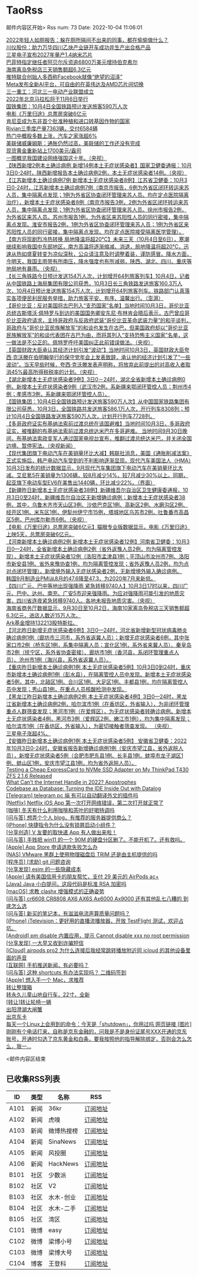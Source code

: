 # TaoRss

邮件内容区开始>
Rss num: 73  Date: 2022-10-04 11:06:01 <br/>

<a href='https://36kr.com/p/1936001379207552'>2022年轻人如厕报告：躲在厕所隔间不出来的同事，都在偷偷做什么？</a><br/>
<a href='https://36kr.com/newsflashes/1942803901876869'>川仪股份：助力万华四川乙炔产业链开车成功并生产出合格产品</a><br/>
<a href='https://36kr.com/newsflashes/1942775049783680'>三星电子宣布2027年量产1.4纳米芯片</a><br/>
<a href='https://36kr.com/newsflashes/1942774631041665'>巴菲特指定继任者阿贝尔斥资逾6800万美元增持伯克希尔</a><br/>
<a href='https://36kr.com/newsflashes/1942773800094089'>海南离岛免税店三天销售额超6.3亿元</a><br/>
<a href='https://36kr.com/newsflashes/1942726831819401'>推特联合创始人多西称Facebook就像“绝望的沼泽”</a><br/>
<a href='https://36kr.com/newsflashes/1942725379377799'>Meta发布全新AI平台，可自由的在英伟达及AMD芯片间切换</a><br/>
<a href='https://36kr.com/newsflashes/1942700416403848'>三一重工：河北三一电动产业联盟成立</a><br/>
<a href='https://36kr.com/newsflashes/1942699876616836'>2022年北京马拉松将于11月6日举行</a><br/>
<a href='https://36kr.com/newsflashes/1942699418651012'>国铁集团：10月4日全国铁路预计发送旅客590万人次</a><br/>
<a href='https://36kr.com/newsflashes/1942698495281545'>电影《万里归途》总票房突破6亿元</a><br/>
<a href='https://36kr.com/newsflashes/1942696468531841'>肯尼亚成为东非首个批准种植和进口转基因作物的国家</a><br/>
<a href='https://36kr.com/newsflashes/1942694205196932'>Rivian三季度产量7363辆，交付6584辆</a><br/>
<a href='https://36kr.com/newsflashes/1942692793600645'>热门中概股多数上涨，汽车之家涨超6%</a><br/>
<a href='https://36kr.com/newsflashes/1942691804908167'>美联储威廉姆斯：通胀仍然过高，美联储的工作还没有完成</a><br/>
<a href='https://36kr.com/newsflashes/1942690398964352'>现货黄金重新站上1700美元/盎司</a><br/>
<a href='https://finance.sina.cn/7x24/2022-10-04/detail-imqmmtha9727936.d.html'>一图概览我国建设网络强国这十年。（央视）</a><br/>
<a href='https://finance.sina.cn/7x24/2022-10-04/detail-imqqsmrp1444721.d.html'>【陕西新增2例本土确诊病例 新增14例本土无症状感染者】国家卫健委通报：10月3日0-24时，陕西新增报告本土确诊病例2例，本土无症状感染者14例。（央视）</a><br/>
<a href='https://finance.sina.cn/7x24/2022-10-04/detail-imqmmtha9727633.d.html'>【江苏新增本土确诊病例7例 新增本土无症状感染者8例】江苏省卫健委：10月3日0-24时，江苏新增本土确诊病例7例（南京市报告，6例为外省区闭环转运来苏人员，集中隔离点发现；1例为外省区协查闭环管理来苏人员。均在定点医院隔离治疗），新增本土无症状感染者8例（南京市报告3例，2例为外省区闭环转运来苏人员，集中隔离点发现；1例为外省区协查闭环管理来苏人员。徐州市报告2例，为外省区来苏人员。苏州市报告1例，为外省区来苏阳性人员的同行密接，集中隔离点发现。淮安市报告2例，1例为外省区协查闭环管理来苏人员；1例为外省区来苏阳性人员的同行密接，集中隔离点发现。均在定点医院接受隔离医学管理）。</a><br/>
<a href='https://finance.sina.cn/7x24/2022-10-04/detail-imqqsmrp1444096.d.html'>【南方将现剧烈冷热转换 局地降温将超20℃】未来三天（10月4日至6日），寒潮继续影响我国中东部地区，南方高温将逐渐缩减、消退，局地降温将超20℃，迅速从热如盛夏转变为凉似深秋，公众请注意及时调整着装，谨防感冒。降水方面，今明天，我国主雨带有所南压，降水强度也有所减弱，陕西、湖北、四川、重庆等地局地有暴雨。（央视）</a><br/>
<a href='https://finance.sina.cn/7x24/2022-10-04/detail-imqmmtha9727056.d.html'>【长三角铁路今日预计发送154万人次，计划增开64列旅客列车】10月4日，记者从中国铁路上海局集团有限公司获悉，10月3日长三角铁路发送旅客160.3万人次，10月4日预计发送旅客154万人次，计划增开64列旅客列车。铁路部门认真落实各项便民利民服务举措，助力旅客平安、有序、温馨出行。（澎湃）</a><br/>
<a href='2818182'>【哥伦比亚：反对美国将古巴列入“支恐国家”名单】当地时间10月3日，哥伦比亚总统古斯塔沃·佩特罗与到访的美国国务卿安东尼·布林肯会晤后表示，古巴曾应哥伦比亚政府请求，主持哥政府与反政府武装“哥伦比亚革命武装力量”的和平谈判，哥政府与“哥伦比亚民族解放军”的和谈也发生在古巴，但美国政府却以“哥伦比亚民族解放军”的和谈代表团在古巴为由，而将其列入“支持恐怖主义国家”名单，这一做法是不公正的。佩特罗呼吁美国纠正此前错误做法。（央视）</a><br/>
<a href='2818181'>【英国财政大臣承认其经济计划引发“波动”】当地时间10月3日，英国财政大臣夸西·克沃滕在伯明翰举行的保守党年会上发表致辞，承认他的经济计划引发了“一些波动”。当天早些时候，夸西·克沃滕发表声明称，将放弃此前提出的对高收入者取消45%最高所得税税率的计划。（央视）</a><br/>
<a href='https://finance.sina.cn/7x24/2022-10-04/detail-imqqsmrp1442959.d.html'>【湖北新增本土无症状感染者9例】3日0－24时，湖北全省新增本土确诊病例0例，新增本土无症状感染者9例（武汉市2例，系新疆来鄂闭环管控人员；荆州市4例；孝感市3例，系新疆来鄂闭环管控人员）。</a><br/>
<a href='https://finance.sina.cn/7x24/2022-10-04/detail-imqqsmrp1442834.d.html'>【国铁集团：10月4日全国铁路预计发送旅客590万人次】从中国国家铁路集团有限公司获悉，10月3日，全国铁路共发送旅客586.1万人次，开行列车8308列；预计10月4日全国铁路发送旅客590万人次，计划开行列车7728列。</a><br/>
<a href='https://finance.sina.cn/7x24/2022-10-04/detail-imqmmtha9725539.d.html'>【多哥政府证实布基纳法索前过渡总统在该国避难】当地时间10月3日，多哥政府证实，被推翻的布基纳法索前过渡总统达米巴在多哥避难。 当地时间9月30日晚间，布基纳法索政变军人通过国家电视台宣布，推翻过渡总统达米巴，并关闭全国边境、暂停宪法。（央视新闻）</a><br/>
<a href='2818177'>【现代集团旗下电动汽车在美销量环比大减】韩联社消息，美国《通胀削减法案》正式实施后，韩产电动汽车受到的不利影响逐渐显现。现代汽车美国法人（HMA）10月3日发布的统计数据显示，9月现代汽车集团旗下电动汽车在美销量环比大减。艾尼氪5在美销量为1306辆，较8月减少14%，较7月减少30%以上。同期，起亚旗下电动车型EV6在美售出1440辆，环比减少22%。（界面）</a><br/>
<a href='https://finance.sina.cn/7x24/2022-10-04/detail-imqmmtha9724699.d.html'>【新疆昨日新增本土无症状感染者38例】新疆维吾尔自治区卫生健康委通报，10月3日0至24时，新疆维吾尔自治区无新增确诊病例；新增本土无症状感染者38例，其中，乌鲁木齐市天山区3例、沙依巴克区1例、高新区2例、水磨沟区2例、经开区1例、米东区1例，伊犁州伊宁市15例，塔城地区乌苏市2例，吐鲁番市高昌区5例，巴州库尔勒市6例。（央视）</a><br/>
<a href='https://finance.sina.cn/7x24/2022-10-04/detail-imqmmtha9724585.d.html'>【电影《万里归途》总票房突破6亿元】猫眼专业版数据显示，电影《万里归途》上映5天，总票房突破6亿元。</a><br/>
<a href='https://finance.sina.cn/7x24/2022-10-04/detail-imqmmtha9724539.d.html'>【河南新增本土确诊病例2例 新增本土无症状感染者12例】河南省卫健委：10月3日0—24时，全省新增本土确诊病例2例（省外返豫人员2例，均为隔离管控发现），新增本土无症状感染者12例（洛阳市孟津县1例；平顶山市汝州市7例、洛阳市新安县1例、省外来豫协查1例，均为隔离管控发现；省外返豫人员2例，均为点对点闭环管理）。新增境外输入无症状感染者2例，无新增境外输入确诊病例。</a><br/>
<a href='https://finance.sina.cn/7x24/2022-10-04/detail-imqqsmrp1441554.d.html'>韩国9月制造业PMI从8月的47.6降至47.3，为2020年7月来新低。</a><br/>
<a href='https://finance.sina.cn/7x24/2022-10-04/detail-imqqsmrp1441520.d.html'>【四川广元、巴中等地出现强降雨 紧急转移9740人】10月3日17时以来，四川广元、巴中、达州、南充、广安5市迎来强降雨。为应对强降雨可能引发的地质灾害，四川省连夜紧急转移9740人。各地未报告地质灾害。（央视）</a><br/>
<a href='2818167'>海南省商务厅数据显示，9月30日至10月2日，海南10家离岛免税店三天销售额超6.3亿元，进店人数近15万人次。</a><br/>
<a href='https://finance.sina.cn/7x24/2022-10-04/detail-imqmmtha9723647.d.html'>Ark基金增持132213股特斯拉。</a><br/>
<a href='https://finance.sina.cn/7x24/2022-10-04/detail-imqqsmrp1440520.d.html'>【河北昨日新增无症状感染者6例】3日0—24时，河北省新增新型冠状病毒肺炎确诊病例1例（廊坊市三河市，系外省返冀人员）；新增无症状感染者6例，其中张家口市2例（桥东区1例，系集中隔离人员；宣化区1例，系外省来冀人员）、秦皇岛市2例（抚宁区，系外省协查密接）、廊坊市1例（香河县，系闭环管理重点人员）、沧州市1例（海兴县，系外省返冀人员）。</a><br/>
<a href='https://finance.sina.cn/7x24/2022-10-04/detail-imqqsmrp1440385.d.html'>【重庆昨日新增本土确诊病例1例 本土无症状感染者5例】10月3日0到24时，重庆市新增本土确诊病例1例（彭水县），在隔离管控人员中发现。新增本土无症状感染者5例，其中，北碚区1例、合川区1例、大足区1例、丰都县1例，均在隔离管控人员中发现；秀山县1例，在重点人员核酸检测中发现。</a><br/>
<a href='https://finance.sina.cn/7x24/2022-10-04/detail-imqmmtha9723002.d.html'>【黑龙江昨日新增本土确诊病例2例 本土无症状感染者4例】3日0—24时，黑龙江省新增本土确诊病例2例，哈尔滨市1例（在香坊区，外省输入），为非闭环管理重点人群筛查发现；黑河市1例（在爱辉区），为无症状感染者转确诊病例。新增本土无症状感染者4例，黑河市3例（爱辉区2例、嫩江市1例），均为集中隔离发现；哈尔滨市1例（在香坊区，外省输入），为密切接触者筛查发现。  （央视）</a><br/>
<a href='https://finance.sina.cn/7x24/2022-10-04/detail-imqqsmrp1439954.d.html'>三星电子涨超4%。</a><br/>
<a href='https://finance.sina.cn/7x24/2022-10-04/detail-imqmmtha9722772.d.html'>【安徽昨日新增本土确诊病例1例 本土无症状感染者5例】 安徽省卫健委：2022年10月3日0-24时，安徽省报告新增确诊病例1例（安庆市望江县，省外返皖人员），新增无症状感染者5例（合肥市肥东县1例、长丰县1例，蚌埠市龙子湖区1例、蚌山区1例，安庆市望江县1例，均为省外返皖人员）。</a><br/>
<a href='https://ounapuu.ee/posts/2022/10/04/testing-expresscard-nvme-ssd-adapter/'>Testing a Cheap ExpressCard to NVMe SSD Adapter on My ThinkPad T430</a><br/>
<a href='https://github.com/openzfs/zfs/releases/tag/zfs-2.1.6'>ZFS 2.1.6 Released</a><br/>
<a href='https://www.wsj.com/articles/internet-mangles-names-accents-web-forms-11664462695'>What Can’t the Internet Handle in 2022? Apostrophes</a><br/>
<a href='https://petevilter.me/post/datalog-typechecking/'>Codebase as Database: Turning the IDE Inside Out with Datalog</a><br/>
<a href='https://www.v2ex.com/t/884586#reply0'>[Telegram] telegram pc 端 有可以自动翻译外文的插件吗</a><br/>
<a href='https://www.v2ex.com/t/884584#reply0'>[Netflix] Netflix iOS App 第一次打开网络错误，第二次打开就正常了</a><br/>
<a href='https://www.v2ex.com/t/884583#reply2'>[咖啡] 冬天有什么利用咖啡和茶叶的好喝特调吗</a><br/>
<a href='https://www.v2ex.com/t/884582#reply5'>[问与答] 想弄个个人 blog，有推荐的服务器提供商么？</a><br/>
<a href='https://www.v2ex.com/t/884581#reply1'>[iPhone] 快捷指令为什么没有锁屏启动小组件？</a><br/>
<a href='https://www.v2ex.com/t/884580#reply1'>[分享创造] V 友要的取快递 App 有人做出来啦！</a><br/>
<a href='https://www.v2ex.com/t/884579#reply3'>[问与答] 手贱把 win11 的一个 90M 的硬盘分区删了。不能开机了。还有救吗。</a><br/>
<a href='https://www.v2ex.com/t/884578#reply6'>[Apple] App Store 申请退款失败怎么办</a><br/>
<a href='https://www.v2ex.com/t/884577#reply0'>[NAS] VMware 黑群上使用物理磁盘后 TRIM 还是由主机提供的吗</a><br/>
<a href='https://www.v2ex.com/t/884576#reply2'>[程序员] [求助] git 问题咨询</a><br/>
<a href='https://www.v2ex.com/t/884574#reply11'>[分享发现] esim 的一些隐藏成本</a><br/>
<a href='https://www.v2ex.com/t/884573#reply1'>[Apple] 请有美国信用卡的朋友帮忙，支付 29 美元的 AirPods ac+</a><br/>
<a href='https://www.v2ex.com/t/884572#reply8'>[Java] Java 小白提问，这段代码是标准 RSA 加密吗</a><br/>
<a href='https://www.v2ex.com/t/884571#reply1'>[macOS] 求教 clashx 增强模式的正确姿势</a><br/>
<a href='https://www.v2ex.com/t/884570#reply1'>[问与答] cr6608 CR8808 AX6 AX6S Ax6000 Ax9000 还有其他乱七八糟的 到底怎么选</a><br/>
<a href='https://www.v2ex.com/t/884569#reply4'>[问与答] 新买的笔记本，有滋滋电流声算质量问题吗？</a><br/>
<a href='https://www.v2ex.com/t/884568#reply5'>[iPhone] iTelevision：更好用的直播流播放器，开放 TestFlight 测试，欢迎占坑。</a><br/>
<a href='https://www.v2ex.com/t/884567#reply1'>[Android] pm disable 内置应用，提示 Cannot disable xxx no root permission</a><br/>
<a href='https://www.v2ex.com/t/884566#reply3'>[分享发现] 一大早又收到诈骗短信</a><br/>
<a href='https://www.v2ex.com/t/884565#reply5'>[iCloud] airpods pro2 为什么连接后我经常跳转播放附近同 icloud 的其他设备里面的声音</a><br/>
<a href='https://www.v2ex.com/t/884564#reply13'>[互联网] 手机推送新闻，有必要吗？</a><br/>
<a href='https://www.v2ex.com/t/884563#reply3'>[问与答] 这种 shortcuts 有办法实现吗？ 二维码签到</a><br/>
<a href='https://www.v2ex.com/t/884562#reply18'>[Apple] 想入手一个 Mac，求推荐</a><br/>
<a href='http://www.newsmth.net/nForum/article/SecondMarket/2069144'>转让整理箱</a><br/>
<a href='http://www.newsmth.net/nForum/article/SecondMarket/2069143'>转永久儿童山地自行车，22寸，全新</a><br/>
<a href='http://www.newsmth.net/nForum/article/SecondMarket/2069141'>[转让]转让轮椅一辆</a><br/>
<a href='http://www.newsmth.net/nForum/article/SecondMarket/2069138'>出阳澄湖大闸蟹</a><br/>
<a href='http://www.newsmth.net/nForum/article/SecondMarket/2069137'>出京东卡</a><br/>
<a href='https://weibo.com/1088413295/M8Io7yshn'>每天一个Linux上会用到的命令：今天是「shutdown」，你用过吗 网页链接 [图片]</a><br/>
<a href='https://weibo.com/2131170823/M8IUtBWAw'>刚刚有个电话打来，自称是京东金融的，问我是不是身份证尾号XXX开通的京东账号，开通时勾选了京东黄金和白条，要我按照他的指导解除绑定，否则会怎么怎么，我一...</a><br/>


<邮件内容区结束

## 已收集RSS列表

| ID | 类型 | 名称  | RSS  |
| -- | -- | -- | -- | 
| A101  | 新闻 | 36kr | [订阅地址](https://www.36kr.com/feed) |
| A102  | 新闻 | 虎嗅 | [订阅地址](https://www.huxiu.com/rss/0.xml) |
| A103  | 新闻 | 微博热搜榜 | [订阅地址](https://rsshub.app/weibo/search/hot) |
| A104  | 新闻 | SinaNews | [订阅地址](https://sina-news.vercel.app/rss.xml) |
| A105  | 新闻 | 风投圈 | [订阅地址](https://crazy.capital/feed) |
| A106  | 新闻 | HackNews | [订阅地址](https://news.ycombinator.com/rss) |
| B101  | 社区 | 少数派 | [订阅地址](https://sspai.com/feed) |
| B102  | 社区 | V2  | [订阅地址](http://www.v2ex.com/index.xml) |
| B103  | 社区 | 水木-创业  | [订阅地址](https://www.mysmth.net/nForum/rss/board-Entrepreneur) |
| B104  | 社区 | 水木-二手 | [订阅地址](https://www.mysmth.net/nForum/rss/board-SecondMarket) |
| B105  | 社区 | 湾区 | [订阅地址](https://wanqu.co/feed/) |
| C101  | 微博 | easy | [订阅地址](https://rsshub.app/weibo/user/1088413295) |
| C102  | 微博 | 梁博小号 | [订阅地址](https://rsshub.app/weibo/user/2131170823) |
| C103  | 微博 | 梁博大号 | [订阅地址](https://rsshub.app/weibo/user/1497035431) |
| C104  | 博客 | 王登科 | [订阅地址](https://greatdk.com/feed) |



